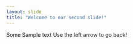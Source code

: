 ```yaml
---
layout: slide
title: "Welcome to our second slide!"
---
```

Some Sample text
Use the left arrow to go back!
